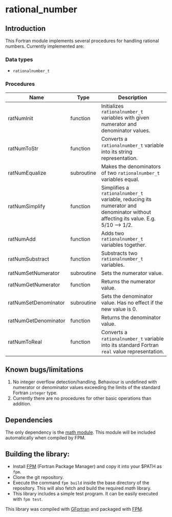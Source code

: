# rational_number

## Introduction

This Fortran module implements several procedures for handling rational numbers. Currently implemented are:

### Data types

* `rationalnumber_t`

### Procedures

| Name | Type | Description |
| --------- | ----- | ----------- |
| ratNumInit | function | Initializes `rationalnumber_t` variables with given numerator and denominator values. | 
| ratNumToStr | function | Converts a `rationalnumber_t` variable into its string representation. |
| ratNumEqualize | subroutine | Makes the denominators of two `rationalnumber_t` variables equal. |
| ratNumSimplify | function | Simplifies a `rationalnumber_t` variable, reducing its numerator and denominator without affecting its value. E.g. 5/10 --> 1/2. |
| ratNumAdd | function | Adds two `rationalnumber_t` variables together. |
| ratNumSubstract | function | Substracts two `rationalnumber_t` variables. |
| ratNumSetNumerator | subroutine | Sets the numerator value. |
| ratNumGetNumerator | function | Returns the numerator value. |
| ratNumSetDenominator | subroutine | Sets the denominator value. Has no effect if the new value is 0. |
| ratNumGetDenominator | function | Returns the denominator value. |
| ratNumToReal | function | Converts a `rationalnumber_t` variable into its standard Fortran `real` value representation. |

## Known bugs/limitations

1. No integer overflow detection/handling. Behaviour is undefined with numerator or denominator values exceeding the limits of the standard Fortran `integer` type.
2. Currently there are no procedures for other basic operations than addition.

## Dependencies

The only dependency is the [math module](https://github.com/art-rasa/math). This module will be included automatically when compiled by FPM.

## Building the library:

* Install [FPM](https://github.com/fortran-lang/fpm) (Fortran Package Manager) and copy it into your $PATH as `fpm`.
* Clone the git repository.
* Execute the command `fpm build` inside the base directory of the repository. This will also fetch and build the required *math* library.
* This library includes a simple test program. It can be easily executed with `fpm test`.

This library was compiled with [GFortran](https://gcc.gnu.org/fortran/) and packaged with [FPM](https://github.com/fortran-lang/fpm).


